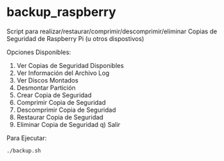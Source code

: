 # backup_raspberry

Script para realizar/restaurar/comprimir/descomprimir/eliminar Copias de Seguridad de Raspberry Pi (u otros dispostivos)

Opciones Disponibles:
1) Ver Copias de Seguridad Disponibles
2) Ver Información del Archivo Log
3) Ver Discos Montados
4) Desmontar Partición
5) Crear Copia de Seguridad
6) Comprimir Copia de Seguridad
7) Descomprimir Copia de Seguridad
8) Restaurar Copia de Seguridad
9) Eliminar Copia de Seguridad
q) Salir
 
Para Ejecutar: 

```
./backup.sh
```
